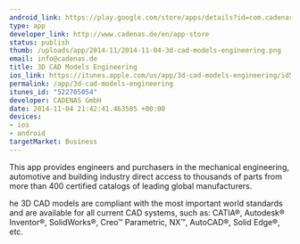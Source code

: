 ```yaml
--- 
android_link: https://play.google.com/store/apps/details?id=com.cadenas.cadmodels
type: app
developer_link: http://www.cadenas.de/en/app-store
status: publish
thumb: /uploads/app/2014-11/2014-11-04-3d-cad-models-engineering.png
email: info@cadenas.de
title: 3D CAD Models Engineering
ios_link: https://itunes.apple.com/us/app/3d-cad-models-engineering/id522705054?mt=8
permalink: /app/3d-cad-models-engineering
itunes_id: "522705054"
developer: CADENAS GmbH
date: 2014-11-04 21:42:41.463585 +00:00
devices: 
- ios
- android
targetMarket: Business
---
```


This app provides engineers and purchasers
in the mechanical engineering, automotive and 
building industry direct access to thousands of 
parts from more than 400 certified catalogs of 
leading global manufacturers.

he 3D CAD models are compliant with 
the most important world standards and are 
available for all current CAD systems, such as: 
CATIA®, Autodesk® Inventor®, SolidWorks®, Creo™ 
Parametric, NX™, AutoCAD®, Solid Edge®, etc.

